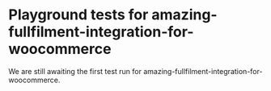 # Playground tests for amazing-fullfilment-integration-for-woocommerce
We are still awaiting the first test run for amazing-fullfilment-integration-for-woocommerce.
